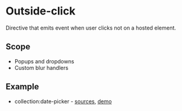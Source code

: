 # Outside-click

Directive that emits event when user clicks not on a hosted element.


## Scope

* Popups and dropdowns
* Custom blur handlers


## Example

* collection:date-picker - [sources](https://github.com/ngx-kit/ngx-kit/tree/master/packages/collection/lib/ui-date-picker), [demo](http://ngx-kit.com/collection/module/ui-date-picker)
